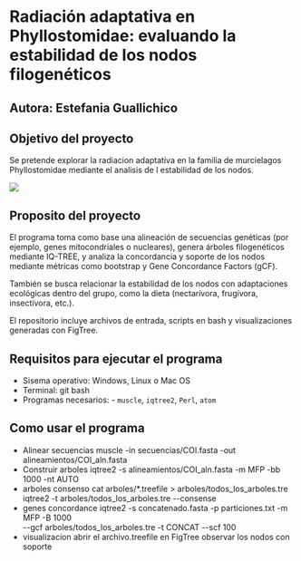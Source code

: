 # Radiación adaptativa en Phyllostomidae: evaluando la estabilidad de los nodos filogenéticos
 

## Autora: Estefania Guallichico

## Objetivo del proyecto

Se pretende explorar la radiacion adaptativa en la familia de murcielagos Phyllostomidae mediante el analisis de l estabilidad de los nodos. 

![ ](https://assets.zyrosite.com/cdn-cgi/image/format=auto,w=400,h=280,fit=crop/AQE3bBVaKPi5W2re/vampyressathyonef-mv05zx84OWipbk0M.jpg)
 

## Proposito del proyecto 

El programa toma como base una alineación de secuencias genéticas (por ejemplo, genes mitocondriales o nucleares), genera árboles filogenéticos mediante IQ-TREE, y analiza la concordancia y soporte de los nodos mediante métricas como bootstrap y Gene Concordance Factors (gCF).

También se busca relacionar la estabilidad de los nodos con adaptaciones ecológicas dentro del grupo, como la dieta (nectarívora, frugívora, insectívora, etc.).

El repositorio incluye archivos de entrada, scripts en bash y visualizaciones generadas con FigTree.


## Requisitos para ejecutar el programa 

* Sisema operativo: Windows, Linux o Mac OS 
* Terminal: git bash 
* Programas necesarios: - `muscle`, `iqtree2`, `Perl`, `atom` 


## Como usar el programa 

* Alinear secuencias 
 muscle -in secuencias/COI.fasta -out alineamientos/COI_aln.fasta
* Construir arboles 
iqtree2 -s alineamientos/COI_aln.fasta -m MFP -bb 1000 -nt AUTO
* arboles consenso 
cat arboles/*.treefile > arboles/todos_los_arboles.tre
iqtree2 -t arboles/todos_los_arboles.tre --consense
* genes concordance
iqtree2 -s concatenado.fasta -p particiones.txt -m MFP -B 1000 \
--gcf arboles/todos_los_arboles.tre -t CONCAT --scf 100
* visualizacion
abrir el archivo.treefile en FigTree observar los nodos con soporte 
